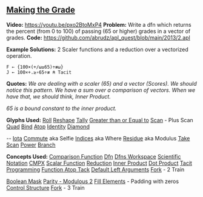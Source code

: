 ## [Making the Grade](https://problems.tryapl.org/psets/2013.html?goto=P2_Making_The_Grade)

**Video:** https://youtu.be/pxo2BtoMxP4
**Problem:** Write a dfn which returns the percent (from 0 to 100) of passing (65 or higher) grades in a vector of grades.
**Code:** https://github.com/abrudz/apl_quest/blob/main/2013/2.apl

**Example Solutions:**
2 Scaler functions and a reduction over a vectorized operation. 
```APL
F ← {100×(+/⍵≥65)÷≢⍵}
J ← 100×+.≥∘65÷≢ ⍝ Tacit
```

**Quotes:**
*We are dealing with a scaler (65) and a vector (Scores). We should notice this pattern. We have a sum over a comparison of vectors. When we have that, we should think, Inner Product.*

*65 is a bound constant to the inner product.* 

**Glyphs Used:**
[Roll](https://aplwiki.com/wiki/Roll)
[Reshape](https://aplwiki.com/wiki/Reshape)
[Tally](https://aplwiki.com/wiki/Tally)
[Greater than or Equal to](https://aplwiki.com/wiki/Greater_than_or_Equal_to)
[Scan](https://aplwiki.com/wiki/Scan) - Plus Scan
[Quad](https://aplwiki.com/wiki/Quad_name)
[Bind](https://aplwiki.com/wiki/Bind)
[Atop](https://aplwiki.com/wiki/Atop_(operator))
[Identity](https://aplwiki.com/wiki/Identity)
[Diamond](https://aplwiki.com/wiki/Statement_Separator)


--
[Iota](https://aplwiki.com/wiki/Index_Generator)
[Commute](https://aplwiki.com/wiki/Commute) aka Selfie
[Indices](https://aplwiki.com/wiki/Indices) aka Where
[Residue](https://aplwiki.com/wiki/Residue) aka Modulus 
[Take](https://aplwiki.com/wiki/Take)
[Scan](https://aplwiki.com/wiki/Scan)
[Power](https://aplwiki.com/wiki/Power_(function))
[Branch](https://aplwiki.com/wiki/Branch)



**Concepts Used:**
[Comparison Function](https://aplwiki.com/wiki/Comparison_function)
[Dfn](https://aplwiki.com/wiki/Dfn)
[Dfns Workspace](https://aplwiki.com/wiki/Dfns_workspace)
[Scientific Notation](https://mastering.dyalog.com/Data-and-Variables.html#data-and-variables-representation-of-numbers)
[CMPX](http://dfns.dyalog.com/n_cmpx.htm)
[Scalar Function](https://aplwiki.com/wiki/Scalar_function)
[Reduction](https://aplwiki.com/wiki/Reduce)
[Inner Product](https://aplwiki.com/wiki/Inner_Product)
[Dot Product](https://en.wikipedia.org/wiki/Dot_product)
[Tacit Programming](https://aplwiki.com/wiki/Tacit_programming)
[Function Atop Tack](https://mastering.dyalog.com/Tacit-Programming.html?highlight=atop#function-atop-tack)
[Default Left Arguments](https://aplwiki.com/wiki/Dfn#Default_left_arguments)
[Fork](https://aplwiki.com/wiki/Train#2-trains) - 2 Train


[Boolean Mask](https://aplwiki.com/wiki/Boolean)
[Parity - Modulous 2](https://xpqz.github.io/cultivations/Functions2.html#magnitude-residue)
[Fill Elements](https://aplwiki.com/wiki/Fill_element) - Padding with zeros
[Control Structure](https://aplwiki.com/wiki/Control_structure)
[Fork](https://aplwiki.com/wiki/Train#3-trains) - 3 Train





